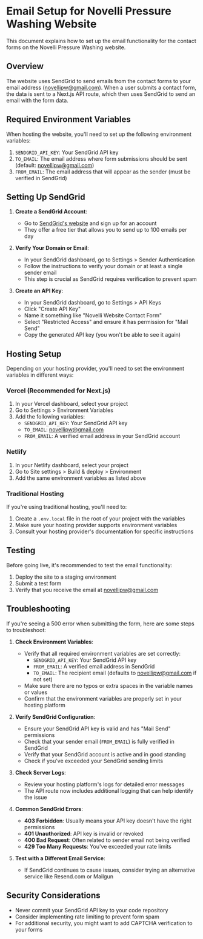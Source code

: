 # Email Setup for Novelli Pressure Washing Website

This document explains how to set up the email functionality for the contact forms on the Novelli Pressure Washing website.

## Overview

The website uses SendGrid to send emails from the contact forms to your email address (novellipw@gmail.com). When a user submits a contact form, the data is sent to a Next.js API route, which then uses SendGrid to send an email with the form data.

## Required Environment Variables

When hosting the website, you'll need to set up the following environment variables:

1. `SENDGRID_API_KEY`: Your SendGrid API key
2. `TO_EMAIL`: The email address where form submissions should be sent (default: novellipw@gmail.com)
3. `FROM_EMAIL`: The email address that will appear as the sender (must be verified in SendGrid)

## Setting Up SendGrid

1. **Create a SendGrid Account**:
   - Go to [SendGrid's website](https://sendgrid.com/) and sign up for an account
   - They offer a free tier that allows you to send up to 100 emails per day

2. **Verify Your Domain or Email**:
   - In your SendGrid dashboard, go to Settings > Sender Authentication
   - Follow the instructions to verify your domain or at least a single sender email
   - This step is crucial as SendGrid requires verification to prevent spam

3. **Create an API Key**:
   - In your SendGrid dashboard, go to Settings > API Keys
   - Click "Create API Key"
   - Name it something like "Novelli Website Contact Form"
   - Select "Restricted Access" and ensure it has permission for "Mail Send"
   - Copy the generated API key (you won't be able to see it again)

## Hosting Setup

Depending on your hosting provider, you'll need to set the environment variables in different ways:

### Vercel (Recommended for Next.js)

1. In your Vercel dashboard, select your project
2. Go to Settings > Environment Variables
3. Add the following variables:
   - `SENDGRID_API_KEY`: Your SendGrid API key
   - `TO_EMAIL`: novellipw@gmail.com
   - `FROM_EMAIL`: A verified email address in your SendGrid account

### Netlify

1. In your Netlify dashboard, select your project
2. Go to Site settings > Build & deploy > Environment
3. Add the same environment variables as listed above

### Traditional Hosting

If you're using traditional hosting, you'll need to:

1. Create a `.env.local` file in the root of your project with the variables
2. Make sure your hosting provider supports environment variables
3. Consult your hosting provider's documentation for specific instructions

## Testing

Before going live, it's recommended to test the email functionality:

1. Deploy the site to a staging environment
2. Submit a test form
3. Verify that you receive the email at novellipw@gmail.com

## Troubleshooting

If you're seeing a 500 error when submitting the form, here are some steps to troubleshoot:

1. **Check Environment Variables**:
   - Verify that all required environment variables are set correctly:
     - `SENDGRID_API_KEY`: Your SendGrid API key
     - `FROM_EMAIL`: A verified email address in SendGrid
     - `TO_EMAIL`: The recipient email (defaults to novellipw@gmail.com if not set)
   - Make sure there are no typos or extra spaces in the variable names or values
   - Confirm that the environment variables are properly set in your hosting platform

2. **Verify SendGrid Configuration**:
   - Ensure your SendGrid API key is valid and has "Mail Send" permissions
   - Check that your sender email (`FROM_EMAIL`) is fully verified in SendGrid
   - Verify that your SendGrid account is active and in good standing
   - Check if you've exceeded your SendGrid sending limits

3. **Check Server Logs**:
   - Review your hosting platform's logs for detailed error messages
   - The API route now includes additional logging that can help identify the issue

4. **Common SendGrid Errors**:
   - **403 Forbidden**: Usually means your API key doesn't have the right permissions
   - **401 Unauthorized**: API key is invalid or revoked
   - **400 Bad Request**: Often related to sender email not being verified
   - **429 Too Many Requests**: You've exceeded your rate limits

5. **Test with a Different Email Service**:
   - If SendGrid continues to cause issues, consider trying an alternative service like Resend.com or Mailgun

## Security Considerations

- Never commit your SendGrid API key to your code repository
- Consider implementing rate limiting to prevent form spam
- For additional security, you might want to add CAPTCHA verification to your forms
